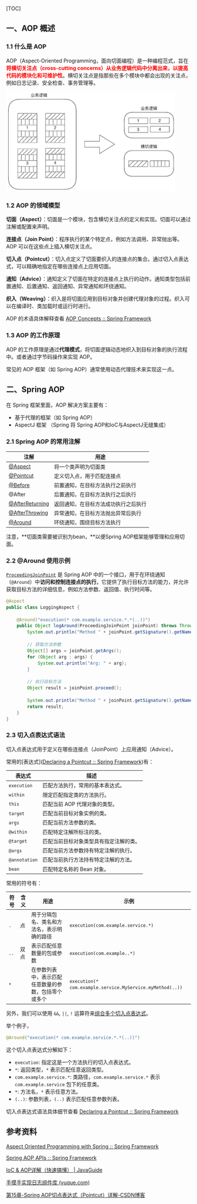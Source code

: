 [TOC]

## 一、AOP 概述

### 1.1 什么是 AOP

AOP（Aspect-Oriented Programming，面向切面编程）是一种编程范式，旨在<font color="red">**将横切关注点（cross-cutting concerns）从业务逻辑代码中分离出来，以提高代码的模块化和可维护性**</font>。横切关注点是指那些在多个模块中都会出现的关注点，例如日志记录、安全检查、事务管理等。

<img src="images/crosscut-logic-and-businesslogic-separation      .png" alt="img" style="zoom:50%;" />



### 1.2 AOP 的领域模型

**切面（Aspect）**：切面是一个模块，包含横切关注点的定义和实现。切面可以通过注解或配置来声明。

**连接点（Join Point）**：程序执行的某个特定点，例如方法调用、异常抛出等。AOP 可以在这些点上插入横切关注点。

**切入点（Pointcut）**：切入点定义了切面要织入的连接点的集合。通过切入点表达式，可以精确地指定在哪些连接点上应用切面。

**通知（Advice）**：通知定义了切面在特定的连接点上执行的动作。通知类型包括前置通知、后置通知、返回通知、异常通知和环绕通知。

**织入（Weaving）**：织入是将切面应用到目标对象并创建代理对象的过程。织入可以在编译时、类加载时或运行时进行。

AOP 的术语具体解释查看 [AOP Concepts :: Spring Framework](https://docs.spring.io/spring-framework/reference/6.0/core/aop/introduction-defn.html)



### 1.3 AOP 的工作原理

AOP 的工作原理是通过**代理模式**，将切面逻辑动态地织入到目标对象的执行流程中。或者通过字节码操作来实现 AOP。

常见的 AOP 框架（如 Spring AOP）通常使用动态代理技术来实现这一点。





## 二、Spring AOP

在 Spring 框架里面，AOP 解决方案主要有：

- 基于代理的框架（如 Spring AOP）
-  AspectJ 框架 （Spring 将 Spring AOP和IoC与AspectJ无缝集成）



### 2.1 Spring AOP 的常用注解

| 注解                                                         | 用途                                 |
| ------------------------------------------------------------ | ------------------------------------ |
| [@Aspect](https://docs.spring.io/spring-framework/reference/6.0/core/aop/ataspectj/at-aspectj.html) | 将一个类声明为切面类                 |
| [@Pointcut](https://docs.spring.io/spring-framework/reference/6.0/core/aop/ataspectj/pointcuts.html) | 定义切入点，用于匹配连接点           |
| [@Before](https://docs.spring.io/spring-framework/reference/6.0/core/aop/ataspectj/advice.html#aop-advice-before) | 前置通知，在目标方法执行之前执行     |
| @After                                                       | 后置通知，在目标方法执行之后执行     |
| [@AfterReturning](https://docs.spring.io/spring-framework/reference/6.0/core/aop/ataspectj/advice.html#aop-advice-after-returning) | 返回通知，在目标方法成功执行之后执行 |
| [@AfterThrowing](https://docs.spring.io/spring-framework/reference/6.0/core/aop/ataspectj/advice.html#aop-advice-after-throwing) | 异常通知，在目标方法抛出异常后执行   |
| [@Around](https://docs.spring.io/spring-framework/reference/6.0/core/aop/ataspectj/advice.html#aop-ataspectj-around-advice) | 环绕通知，围绕目标方法执行           |

注意，**切面类需要被识别为bean，**以便Spring AOP框架能够管理和应用切面。



### 2.2 @Around 使用示例

[`ProceedingJoinPoint`](https://docs.spring.io/spring-framework/reference/6.0/core/aop/ataspectj/advice.html#aop-ataspectj-around-advice) 是 Spring AOP 中的一个接口，用于在环绕通知（`@Around`）中**访问和控制连接点的执行**。它提供了执行目标方法的能力，并允许获取目标方法的详细信息，例如方法参数、返回值、执行时间等。

```java
@Aspect
public class LoggingAspect {

    @Around("execution(* com.example.service.*.*(..))")
    public Object logAround(ProceedingJoinPoint joinPoint) throws Throwable {
        System.out.println("Method " + joinPoint.getSignature().getName() + " is called");
        
        // 获取方法参数
        Object[] args = joinPoint.getArgs();
        for (Object arg : args) {
            System.out.println("Arg: " + arg);
        }

        // 执行目标方法
        Object result = joinPoint.proceed();

        System.out.println("Method " + joinPoint.getSignature().getName() + " execution completed");
        return result;
    }
}
```



### 2.3 切入点表达式语法

切入点表达式用于定义在哪些连接点（JoinPoint）上应用通知（Advice）。

常用的[表达式]([Declaring a Pointcut :: Spring Framework](https://docs.spring.io/spring-framework/reference/6.0/core/aop/ataspectj/pointcuts.html#aop-pointcuts-designators))有：

| 表达式        | 描述                                   |
| ------------- | -------------------------------------- |
| `execution`   | 匹配方法执行，常用的基本表达式。       |
| `within`      | 限定匹配指定类的方法执行。             |
| `this`        | 匹配当前 AOP 代理对象的类型。          |
| `target`      | 匹配当前目标对象实例的类。             |
| `args`        | 匹配当前方法参数的类。                 |
| `@within`     | 匹配特定注解所标注的类。               |
| `@target`     | 匹配当前目标对象类型具有指定注解的类。 |
| `@args`       | 匹配当前方法参数持有特定注解的执行。   |
| `@annotation` | 匹配当前执行方法持有特定注解的方法。   |
| `bean`        | 匹配特定名称的 Bean 对象。             |

常用的符号有：

| 符号 | 含义 | 用途                                                 | 示例                                                      |
| ---- | ---- | ---------------------------------------------------- | --------------------------------------------------------- |
| `.`  | 点   | 用于分隔包名、类名和方法名，表示明确的路径           | `execution(com.example.service.*)`                        |
| `..` | 双点 | 表示匹配任意数量的包或参数                           | `execution(com.example..*)`                               |
| `*`  |      | 在参数列表中，表示匹配任意数量的参数，包括零个或多个 | `execution(* com.example.service.MyService.myMethod(..))` |

另外，我们可以使用 `&&`, `||`, `!` 运算符来[组合多个切入点表达式](https://docs.spring.io/spring-framework/reference/6.0/core/aop/ataspectj/pointcuts.html#aop-pointcuts-combining)。

举个例子，

```java
@Around("execution(* com.example.service.*.*(..))")
```

这个切入点表达式分解如下：

- `execution`: 指定这是一个方法执行的切入点表达式。
- `*`: 返回类型，`*` 表示匹配任意返回类型。
- `com.example.service.*`: 类路径，`com.example.service.*` 表示 `com.example.service` 包下的任意类。
- `*`: 方法名，`*` 表示任意方法。
- `(..)`: 参数列表，`(..)` 表示匹配任意参数列表。

切入点表达式语法具体细节查看  [Declaring a Pointcut :: Spring Framework](https://docs.spring.io/spring-framework/reference/6.0/core/aop/ataspectj/pointcuts.html#aop-pointcuts-designators)



## 参考资料

[Aspect Oriented Programming with Spring :: Spring Framework](https://docs.spring.io/spring-framework/reference/6.0/core/aop.html)

[Spring AOP APIs :: Spring Framework](https://docs.spring.io/spring-framework/reference/6.0/core/aop-api.html)

[IoC & AOP详解（快速搞懂） | JavaGuide](https://javaguide.cn/system-design/framework/spring/ioc-and-aop.html#aop-解决了什么问题)

[手摸手实现日志组件库 (yuque.com)](https://www.yuque.com/magestack/12306/xbqtshu86z8hq4t2)

[第15章-Spring AOP切点表达式（Pointcut）详解-CSDN博客](https://blog.csdn.net/weixin_43793874/article/details/124753521)